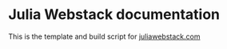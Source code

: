 # Julia Webstack documentation

This is the template and build script for [juliawebstack.com][1]

[1]: http://juliawebstack.com
